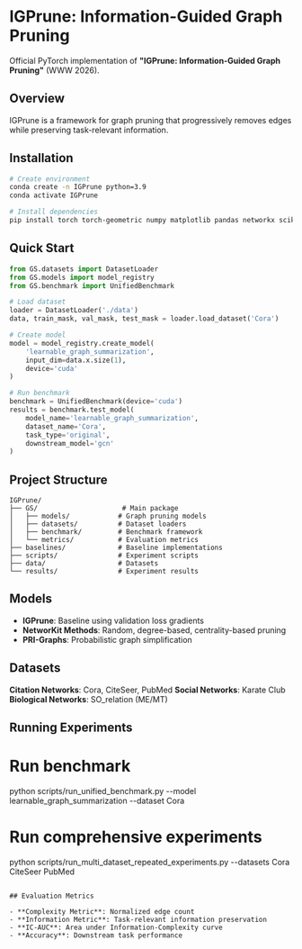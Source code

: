# IGPrune: Information-Guided Graph Pruning

Official PyTorch implementation of **"IGPrune: Information-Guided Graph Pruning"** (WWW 2026).

## Overview

IGPrune is a framework for graph pruning that progressively removes edges while preserving task-relevant information.

## Installation

```bash
# Create environment
conda create -n IGPrune python=3.9
conda activate IGPrune

# Install dependencies
pip install torch torch-geometric numpy matplotlib pandas networkx scikit-learn
```

## Quick Start

```python
from GS.datasets import DatasetLoader
from GS.models import model_registry
from GS.benchmark import UnifiedBenchmark

# Load dataset
loader = DatasetLoader('./data')
data, train_mask, val_mask, test_mask = loader.load_dataset('Cora')

# Create model
model = model_registry.create_model(
    'learnable_graph_summarization',
    input_dim=data.x.size(1),
    device='cuda'
)

# Run benchmark
benchmark = UnifiedBenchmark(device='cuda')
results = benchmark.test_model(
    model_name='learnable_graph_summarization',
    dataset_name='Cora',
    task_type='original',
    downstream_model='gcn'
)
```

## Project Structure

```
IGPrune/
├── GS/                     # Main package
│   ├── models/            # Graph pruning models
│   ├── datasets/          # Dataset loaders
│   ├── benchmark/         # Benchmark framework
│   └── metrics/           # Evaluation metrics
├── baselines/             # Baseline implementations
├── scripts/               # Experiment scripts
├── data/                  # Datasets
└── results/               # Experiment results
```

## Models
- **IGPrune**: Baseline using validation loss gradients
- **NetworKit Methods**: Random, degree-based, centrality-based pruning
- **PRI-Graphs**: Probabilistic graph simplification

## Datasets

**Citation Networks**: Cora, CiteSeer, PubMed
**Social Networks**: Karate Club
**Biological Networks**: SO_relation (ME/MT)

## Running Experiments

# Run benchmark
python scripts/run_unified_benchmark.py --model learnable_graph_summarization --dataset Cora

# Run comprehensive experiments
python scripts/run_multi_dataset_repeated_experiments.py --datasets Cora CiteSeer PubMed
```

## Evaluation Metrics

- **Complexity Metric**: Normalized edge count
- **Information Metric**: Task-relevant information preservation
- **IC-AUC**: Area under Information-Complexity curve
- **Accuracy**: Downstream task performance
